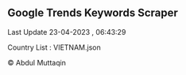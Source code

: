 

## Google Trends Keywords Scraper 
 
Last Update 23-04-2023 , 06:43:29

Country List :
VIETNAM.json



© Abdul Muttaqin 
